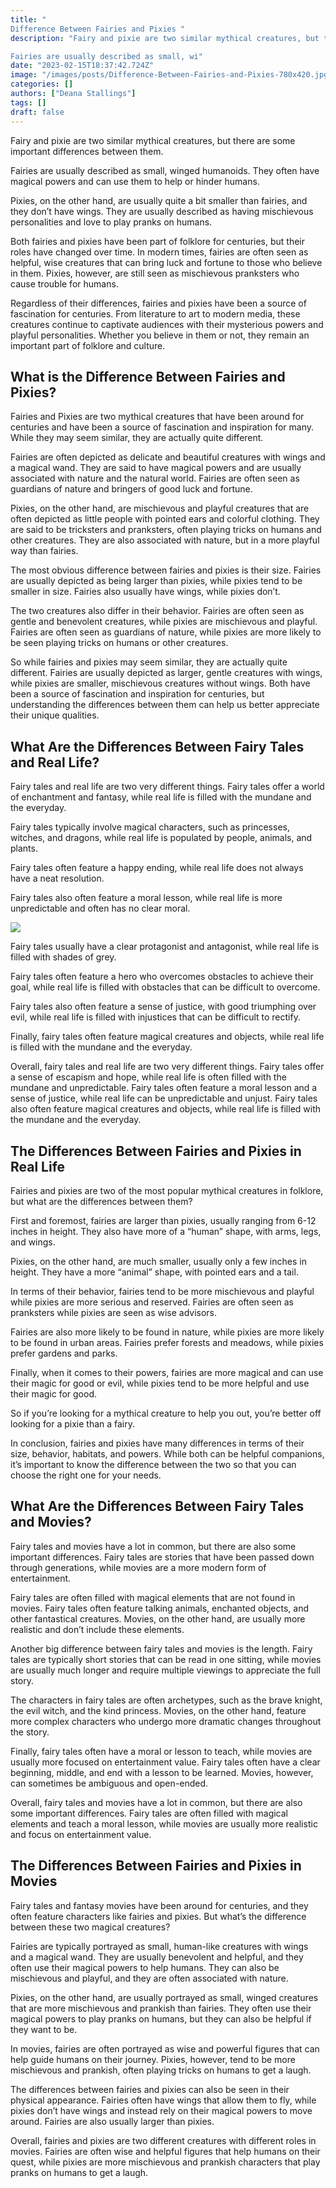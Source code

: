 ```yaml
---
title: "
Difference Between Fairies and Pixies "
description: "Fairy and pixie are two similar mythical creatures, but there are some important differences between them.

Fairies are usually described as small, wi"
date: "2023-02-15T18:37:42.724Z"
image: "/images/posts/Difference-Between-Fairies-and-Pixies-780x420.jpg"
categories: []
authors: ["Deana Stallings"]
tags: []
draft: false
---
```


Fairy and pixie are two similar mythical creatures, but there are some important differences between them.

Fairies are usually described as small, winged humanoids. They often have magical powers and can use them to help or hinder humans.

Pixies, on the other hand, are usually quite a bit smaller than fairies, and they don’t have wings. They are usually described as having mischievous personalities and love to play pranks on humans.

Both fairies and pixies have been part of folklore for centuries, but their roles have changed over time. In modern times, fairies are often seen as helpful, wise creatures that can bring luck and fortune to those who believe in them. Pixies, however, are still seen as mischievous pranksters who cause trouble for humans.

Regardless of their differences, fairies and pixies have been a source of fascination for centuries. From literature to art to modern media, these creatures continue to captivate audiences with their mysterious powers and playful personalities. Whether you believe in them or not, they remain an important part of folklore and culture.

## What is the Difference Between Fairies and Pixies?

Fairies and Pixies are two mythical creatures that have been around for centuries and have been a source of fascination and inspiration for many. While they may seem similar, they are actually quite different.

Fairies are often depicted as delicate and beautiful creatures with wings and a magical wand. They are said to have magical powers and are usually associated with nature and the natural world. Fairies are often seen as guardians of nature and bringers of good luck and fortune.

Pixies, on the other hand, are mischievous and playful creatures that are often depicted as little people with pointed ears and colorful clothing. They are said to be tricksters and pranksters, often playing tricks on humans and other creatures. They are also associated with nature, but in a more playful way than fairies.

The most obvious difference between fairies and pixies is their size. Fairies are usually depicted as being larger than pixies, while pixies tend to be smaller in size. Fairies also usually have wings, while pixies don’t.

The two creatures also differ in their behavior. Fairies are often seen as gentle and benevolent creatures, while pixies are mischievous and playful. Fairies are often seen as guardians of nature, while pixies are more likely to be seen playing tricks on humans or other creatures.

So while fairies and pixies may seem similar, they are actually quite different. Fairies are usually depicted as larger, gentle creatures with wings, while pixies are smaller, mischievous creatures without wings. Both have been a source of fascination and inspiration for centuries, but understanding the differences between them can help us better appreciate their unique qualities.

## What Are the Differences Between Fairy Tales and Real Life?

Fairy tales and real life are two very different things. Fairy tales offer a world of enchantment and fantasy, while real life is filled with the mundane and the everyday.

Fairy tales typically involve magical characters, such as princesses, witches, and dragons, while real life is populated by people, animals, and plants.

Fairy tales often feature a happy ending, while real life does not always have a neat resolution.

Fairy tales also often feature a moral lesson, while real life is more unpredictable and often has no clear moral.

![](https://www.pdhre.org/wp-content/uploads/2023/02/differences-between-fairy-tales-and-real-life.jpg)

Fairy tales usually have a clear protagonist and antagonist, while real life is filled with shades of grey.

Fairy tales often feature a hero who overcomes obstacles to achieve their goal, while real life is filled with obstacles that can be difficult to overcome.

Fairy tales also often feature a sense of justice, with good triumphing over evil, while real life is filled with injustices that can be difficult to rectify.

Finally, fairy tales often feature magical creatures and objects, while real life is filled with the mundane and the everyday.

Overall, fairy tales and real life are two very different things. Fairy tales offer a sense of escapism and hope, while real life is often filled with the mundane and unpredictable. Fairy tales often feature a moral lesson and a sense of justice, while real life can be unpredictable and unjust. Fairy tales also often feature magical creatures and objects, while real life is filled with the mundane and the everyday.

## The Differences Between Fairies and Pixies in Real Life

Fairies and pixies are two of the most popular mythical creatures in folklore, but what are the differences between them?

First and foremost, fairies are larger than pixies, usually ranging from 6-12 inches in height. They also have more of a “human” shape, with arms, legs, and wings.

Pixies, on the other hand, are much smaller, usually only a few inches in height. They have a more “animal” shape, with pointed ears and a tail.

In terms of their behavior, fairies tend to be more mischievous and playful while pixies are more serious and reserved. Fairies are often seen as pranksters while pixies are seen as wise advisors.

Fairies are also more likely to be found in nature, while pixies are more likely to be found in urban areas. Fairies prefer forests and meadows, while pixies prefer gardens and parks.

Finally, when it comes to their powers, fairies are more magical and can use their magic for good or evil, while pixies tend to be more helpful and use their magic for good.

So if you’re looking for a mythical creature to help you out, you’re better off looking for a pixie than a fairy.

In conclusion, fairies and pixies have many differences in terms of their size, behavior, habitats, and powers. While both can be helpful companions, it’s important to know the difference between the two so that you can choose the right one for your needs.

## What Are the Differences Between Fairy Tales and Movies?

Fairy tales and movies have a lot in common, but there are also some important differences. Fairy tales are stories that have been passed down through generations, while movies are a more modern form of entertainment.

Fairy tales are often filled with magical elements that are not found in movies. Fairy tales often feature talking animals, enchanted objects, and other fantastical creatures. Movies, on the other hand, are usually more realistic and don’t include these elements.

Another big difference between fairy tales and movies is the length. Fairy tales are typically short stories that can be read in one sitting, while movies are usually much longer and require multiple viewings to appreciate the full story.

The characters in fairy tales are often archetypes, such as the brave knight, the evil witch, and the kind princess. Movies, on the other hand, feature more complex characters who undergo more dramatic changes throughout the story.

Finally, fairy tales often have a moral or lesson to teach, while movies are usually more focused on entertainment value. Fairy tales often have a clear beginning, middle, and end with a lesson to be learned. Movies, however, can sometimes be ambiguous and open-ended.

Overall, fairy tales and movies have a lot in common, but there are also some important differences. Fairy tales are often filled with magical elements and teach a moral lesson, while movies are usually more realistic and focus on entertainment value.

## The Differences Between Fairies and Pixies in Movies

Fairy tales and fantasy movies have been around for centuries, and they often feature characters like fairies and pixies. But what’s the difference between these two magical creatures?

Fairies are typically portrayed as small, human-like creatures with wings and a magical wand. They are usually benevolent and helpful, and they often use their magical powers to help humans. They can also be mischievous and playful, and they are often associated with nature.

Pixies, on the other hand, are usually portrayed as small, winged creatures that are more mischievous and prankish than fairies. They often use their magical powers to play pranks on humans, but they can also be helpful if they want to be.

In movies, fairies are often portrayed as wise and powerful figures that can help guide humans on their journey. Pixies, however, tend to be more mischievous and prankish, often playing tricks on humans to get a laugh.

The differences between fairies and pixies can also be seen in their physical appearance. Fairies often have wings that allow them to fly, while pixies don’t have wings and instead rely on their magical powers to move around. Fairies are also usually larger than pixies.

Overall, fairies and pixies are two different creatures with different roles in movies. Fairies are often wise and helpful figures that help humans on their quest, while pixies are more mischievous and prankish characters that play pranks on humans to get a laugh.